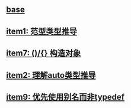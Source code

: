 ## [base](./base/README.md)

## [item1: 范型类型推导](./item1/README.md)

## [item7: ()/{} 构造对象](./item7/README.md)

## [item2: 理解auto类型推导](./item2/README.md)

## [item9: 优先使用别名而非typedef](./item9/README.md)
